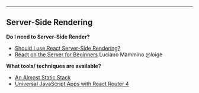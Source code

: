 
---
Server-Side Rendering
---

**Do I need to Server-Side Render?**
* [Should I use React Server-Side Rendering?](http://andrewhfarmer.com/server-side-render/)
* [React on the Server for Beginners](https://scotch.io/tutorials/react-on-the-server-for-beginners-build-a-universal-react-and-node-app) Luciano Mammino @loige

**What tools/ techniques are available?**
* [An Almost Static Stack](https://medium.com/superhighfives/an-almost-static-stack-6df0a2791319#.5rxxv08jm)
* [Universal JavaScript Apps with React Router 4](https://ebaytech.berlin/universal-web-apps-with-react-router-4-15002bb30ccb#.2nipnade6)
